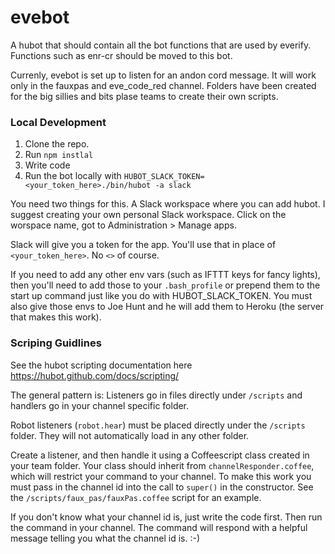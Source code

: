# evebot
A hubot that should contain all the bot functions that are used by everify. Functions such as enr-cr should be moved to this bot.


Currenly, evebot is set up to listen for an andon cord message. It will work only in the fauxpas and eve_code_red channel. Folders have been created for the big sillies and bits plase teams to create their own scripts.

### Local Development
1. Clone the repo.
2. Run `npm instlal`
3. Write code
4. Run the bot locally with `HUBOT_SLACK_TOKEN=<your_token_here>./bin/hubot -a slack`

You need two things for this. A Slack workspace where you can add hubot. I suggest creating your own personal Slack workspace. Click on the worspace name, got to Administration > Manage apps.

Slack will give you a token for the app. You'll use that in place of `<your_token_here>`. No `<>` of course.

If you need to add any other env vars (such as IFTTT keys for fancy lights), then you'll need to add those to your `.bash_profile` or prepend them to the start up command just like you do with HUBOT_SLACK_TOKEN. You must also give those envs to Joe Hunt and he will add them to Heroku (the server that makes this work).

### Scriping Guidlines
See the hubot scripting documentation here https://hubot.github.com/docs/scripting/

The general pattern is: Listeners go in files directly under `/scripts` and handlers go in your channel specific folder.

Robot listeners (`robot.hear`) must be placed directly under the `/scripts` folder. They will not automatically load in any other folder.

Create a listener, and then handle it using a Coffeescript class created in your team folder. Your class should inherit from `channelResponder.coffee`, which will restrict your command to your channel. To make this work you must pass in the channel id into the call to `super()` in the constructor. See the `/scripts/faux_pas/fauxPas.coffee` script for an example.

If you don't know what your channel id is, just write the code first. Then run the command in your channel. The command will respond with a helpful message telling you what the channel id is. :-)
